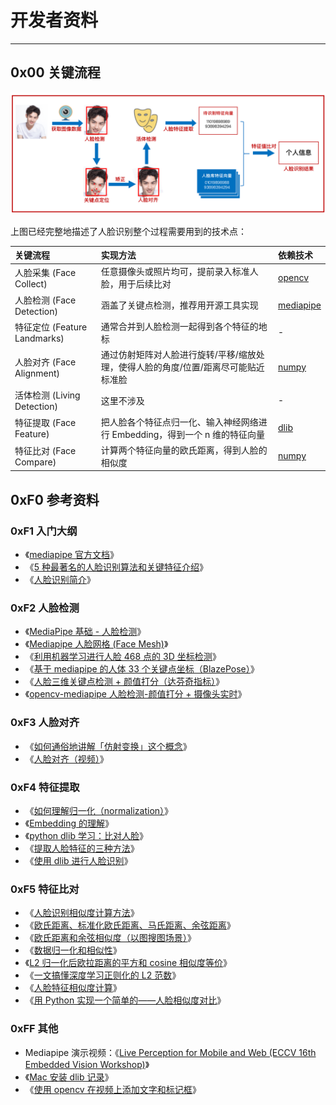 # 开发者资料

------

## 0x00 关键流程

![](../imgs/00.png)


上图已经完整地描述了人脸识别整个过程需要用到的技术点：

| 关键流程 | 实现方法 | 依赖技术 |
|:---|:---|:---|
| 人脸采集 (Face Collect) | 任意摄像头或照片均可，提前录入标准人脸，用于后续比对 | [opencv](https://opencv.org/) |
| 人脸检测 (Face Detection) | 涵盖了关键点检测，推荐用开源工具实现 | [mediapipe](https://google.github.io/mediapipe/) |
| 特征定位 (Feature Landmarks) | 通常合并到人脸检测一起得到各个特征的地标 | - |
| 人脸对齐 (Face Alignment) | 通过仿射矩阵对人脸进行旋转/平移/缩放处理，使得人脸的角度/位置/距离尽可能贴近标准脸 | [numpy](https://numpy.org/) |
| 活体检测 (Living Detection) | 这里不涉及 | - |
| 特征提取 (Face Feature) | 把人脸各个特征点归一化、输入神经网络进行 Embedding，得到一个 n 维的特征向量 | [dlib](https://github.com/davisking/dlib) |
| 特征比对 (Face Compare) | 计算两个特征向量的欧氏距离，得到人脸的相似度 | [numpy](https://numpy.org/) |


## 0xF0 参考资料

### 0xF1 入门大纲

- 《[mediapipe 官方文档](https://google.github.io/mediapipe/solutions/solutions.html)》
- 《[5 种最著名的人脸识别算法和关键特征介绍](https://blog.csdn.net/tsingsee/article/details/121514932?share_token=8012fabd-4bcb-4d28-abff-823a195e8eaf)》
- 《[人脸识别简介](https://www.jianshu.com/p/6ed3e26b4ebc?utm_campaign=maleskine&utm_content=note&utm_medium=seo_notes&utm_source=recommendation)》

### 0xF2 人脸检测

- 《[MediaPipe 基础 - 人脸检测](https://blog.csdn.net/weixin_43229348/article/details/120524852)》
- 《[Mediapipe 人脸网格 (Face Mesh)](https://steam.oxxostudio.tw/category/python/ai/ai-mediapipe-face-mesh.html)》
- 《[利用机器学习进行人脸 468 点的 3D 坐标检测](https://www.toutiao.com/article/6913754944206258696/?app=news_article&timestamp=1666621808&use_new_style=1&req_id=202210242230080102121621361C58653B&group_id=6913754944206258696&wxshare_count=1&tt_from=weixin&utm_source=weixin&utm_medium=toutiao_android&utm_campaign=client_share&share_token=2903d457-7d99-47f1-bce3-1787abde8660&source=m_redirect&wid=1666629121540)》
- 《[基于 mediapipe 的人体 33 个关键点坐标（BlazePose）](https://blog.csdn.net/qq_64605223/article/details/125606507)》
- 《[人脸三维关键点检测 + 颜值打分（达芬奇指标）](https://www.bilibili.com/video/BV1ei4y1d7zA/?is_story_h5=false&p=4&share_from=ugc&share_medium=android&share_plat=android&share_session_id=0b5ebe12-cde7-48e8-a079-fd406805866a&share_source=WEIXIN&share_tag=s_i&timestamp=1666659516&unique_k=NommQi6)》
- 《[opencv-mediapipe 人脸检测-颜值打分 + 摄像头实时](https://blog.csdn.net/weixin_52465909/article/details/122183670)》


### 0xF3 人脸对齐

- 《[如何通俗地讲解「仿射变换」这个概念](https://www.zhihu.com/question/20666664)》
- 《[人脸对齐（视频）](https://www.bilibili.com/video/BV1J94y1D7f2/?is_story_h5=false&p=1&share_from=ugc&share_medium=android&share_plat=android&share_session_id=21a0f014-ad8d-419f-b92f-852823a4d623&5%E7%A7%8D%E6%9C%80%E8%91%97%E5%90%8D%E7%9A%84%E4%BA%BA%E8%84%B8%E8%AF%86%E5%88%AB%E7%AE%97%E6%B3%95%E5%92%8C%E5%85%B3%E9%94%AE%E7%89%B9%E5%BE%81%E4%BB%8B%E7%BB%8D%20share_source=WEIXIN&share_tag=s_i&timestamp=1667087907&unique_k=d1j29L6)》


### 0xF4 特征提取

- 《[如何理解归一化（normalization）](https://zhuanlan.zhihu.com/p/424518359)》
- 《[Embedding 的理解](https://zhuanlan.zhihu.com/p/46016518)》
- 《[python dlib 学习：比对人脸](https://blog.csdn.net/hongbin_xu/article/details/78390982)》
- 《[提取人脸特征的三种方法](https://bbs.huaweicloud.com/blogs/368207)》
- 《[使用 dlib 进行人脸识别](https://juejin.cn/post/7065888066379972638)》


### 0xF5 特征比对

- 《[人脸识别相似度计算方法](https://blog.csdn.net/u012505617/article/details/89191158)》
- 《[欧氏距离、标准化欧氏距离、马氏距离、余弦距离](https://blog.csdn.net/Kevin_cc98/article/details/73742037)》
- 《[欧氏距离和余弦相似度（以图搜图场景）](https://cloud.tencent.com/developer/article/1487432)》
- 《[数据归一化和相似性](https://blog.csdn.net/xsdxs/article/details/49857591)》
- 《[L2 归一化后欧拉距离的平方和 cosine 相似度等价](https://zhuanlan.zhihu.com/p/158199835?utm_id=0)》
- 《[一文搞懂深度学习正则化的 L2 范数](https://blog.csdn.net/u010725283/article/details/79212762)》
- 《[人脸特征相似度计算](https://blog.csdn.net/u014657795/article/details/85850891?share_token=e5d5a8d7-ebd4-4c43-9285-f9afbff9aade)》
- 《[用 Python 实现一个简单的——人脸相似度对比](https://cloud.tencent.com/developer/article/1775752)》


### 0xFF 其他

- Mediapipe 演示视频：《[Live Perception for Mobile and Web (ECCV 16th Embedded Vision Workshop)](https://www.youtube.com/watch?v=V9CiJhHQKkc)》
- 《[Mac 安装 dlib 记录](https://blog.csdn.net/Robin_Pi/article/details/119909829)》
- 《[使用 opencv 在视频上添加文字和标记框](https://blog.csdn.net/weixin_30852419/article/details/97603572)》

